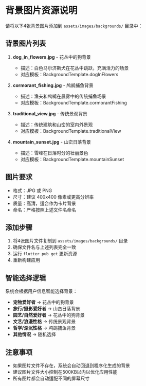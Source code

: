 # 背景图片资源说明

请将以下4张背景图片添加到 `assets/images/backgrounds/` 目录中：

## 背景图片列表

1. **dog_in_flowers.jpg** - 花丛中的狗背景
   - 描述：白色马尔济斯犬在花丛中跳跃，充满活力的场景
   - 对应模板：BackgroundTemplate.dogInFlowers

2. **cormorant_fishing.jpg** - 鸬鹚捕鱼背景
   - 描述：渔夫和鸬鹚在晨雾中的传统捕鱼场景
   - 对应模板：BackgroundTemplate.cormorantFishing

3. **traditional_view.jpg** - 传统景观背景
   - 描述：传统建筑和山峦的室内外景观
   - 对应模板：BackgroundTemplate.traditionalView

4. **mountain_sunset.jpg** - 山峦日落背景
   - 描述：雪峰在日落时分的壮丽景色
   - 对应模板：BackgroundTemplate.mountainSunset

## 图片要求

- 格式：JPG 或 PNG
- 尺寸：建议 400x400 像素或更高分辨率
- 质量：高清，适合作为卡片背景
- 命名：严格按照上述文件名命名

## 添加步骤

1. 将4张图片文件复制到 `assets/images/backgrounds/` 目录
2. 确保文件名与上述列表完全一致
3. 运行 `flutter pub get` 更新资源
4. 重新构建应用

## 智能选择逻辑

系统会根据用户信息智能选择背景：

- **宠物爱好者** → 花丛中的狗背景
- **旅行/摄影爱好者** → 山峦日落背景
- **园艺/自然爱好者** → 花丛中的狗背景
- **文艺/浪漫性格** → 传统景观背景
- **哲学/深沉性格** → 鸬鹚捕鱼背景
- **其他情况** → 随机选择

## 注意事项

- 如果图片文件不存在，系统会自动回退到程序化生成的背景
- 建议图片文件大小控制在500KB以内以优化应用性能
- 所有图片都会自动适配不同的屏幕尺寸